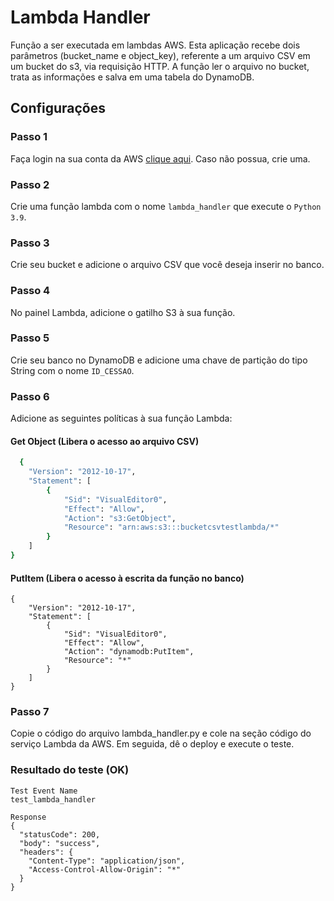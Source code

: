
# Lambda Handler

Função a ser executada em lambdas AWS. Esta aplicação recebe dois parâmetros (bucket_name e object_key), referente a um arquivo CSV
em um bucket do s3, via requisição HTTP. A função ler o arquivo no bucket, trata as
informações e salva em uma tabela do DynamoDB.


## Configurações

### Passo 1

Faça login na sua conta da AWS [clique aqui](https://console.aws.amazon.com/console/home?nc2=h_ct&src=header-signin).
Caso não possua, crie uma.

### Passo 2

Crie uma função lambda com o nome `lambda_handler` que execute o `Python 3.9`.

### Passo 3

Crie seu bucket e adicione o arquivo CSV que você deseja inserir no banco.

### Passo 4

No painel Lambda, adicione o gatilho S3 à sua função.

### Passo 5

Crie seu banco no DynamoDB e adicione uma chave de partição do tipo String com o nome `ID_CESSAO`.

### Passo 6

Adicione as seguintes políticas à sua função Lambda:

#### Get Object (Libera o acesso ao arquivo CSV)
```bash
  {
    "Version": "2012-10-17",
    "Statement": [
        {
            "Sid": "VisualEditor0",
            "Effect": "Allow",
            "Action": "s3:GetObject",
            "Resource": "arn:aws:s3:::bucketcsvtestlambda/*"
        }
    ]
}
```

#### PutItem (Libera o acesso à escrita da função no banco)
```
{
    "Version": "2012-10-17",
    "Statement": [
        {
            "Sid": "VisualEditor0",
            "Effect": "Allow",
            "Action": "dynamodb:PutItem",
            "Resource": "*"
        }
    ]
}
```
### Passo 7

Copie o código do arquivo lambda_handler.py e cole na seção código do serviço Lambda da AWS. Em seguida, dê o deploy e execute o teste.


### Resultado do teste (OK)
```
Test Event Name
test_lambda_handler

Response
{
  "statusCode": 200,
  "body": "success",
  "headers": {
    "Content-Type": "application/json",
    "Access-Control-Allow-Origin": "*"
  }
}
```
